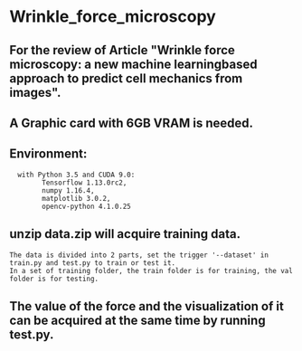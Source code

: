 # Wrinkle_force_microscopy
## For the review of Article "Wrinkle force microscopy: a new machine learningbased approach to predict cell mechanics from images".
## A Graphic card with 6GB VRAM is needed.
## Environment:
      with Python 3.5 and CUDA 9.0:
            Tensorflow 1.13.0rc2,
            numpy 1.16.4,
            matplotlib 3.0.2,
            opencv-python 4.1.0.25
## unzip data.zip will acquire training data.
    The data is divided into 2 parts, set the trigger '--dataset' in train.py and test.py to train or test it.
    In a set of training folder, the train folder is for training, the val folder is for testing. 
## The value of the force and the visualization of it can be acquired at the same time by running test.py.

